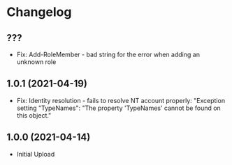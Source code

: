 ﻿# Changelog

## ???

+ Fix: Add-RoleMember - bad string for the error when adding an unknown role

## 1.0.1 (2021-04-19)

+ Fix: Identity resolution - fails to resolve NT account properly: "Exception setting "TypeNames": "The property 'TypeNames' cannot be found on this object."

## 1.0.0 (2021-04-14)
 
+ Initial Upload
